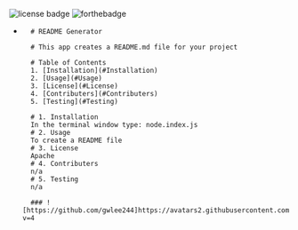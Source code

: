 ![license badge](https://img.shields.io/badge/license-Apache-blueviolet?style=flat-square&logo=appveyor)
                        ![forthebadge](https://forthebadge.com/images/badges/designed-in-etch-a-sketch.svg)
        
*
        # README Generator

        # This app creates a README.md file for your project

        # Table of Contents
        1. [Installation](#Installation)
        2. [Usage](#Usage)
        3. [License](#License)
        4. [Contributers](#Contributers)
        5. [Testing](#Testing)

        # 1. Installation
        In the terminal window type: node.index.js
        # 2. Usage
        To create a README file
        # 3. License
        Apache
        # 4. Contributers
        n/a
        # 5. Testing
        n/a

        ### ![https://github.com/gwlee244]https://avatars2.githubusercontent.com/u/55607961?v=4
